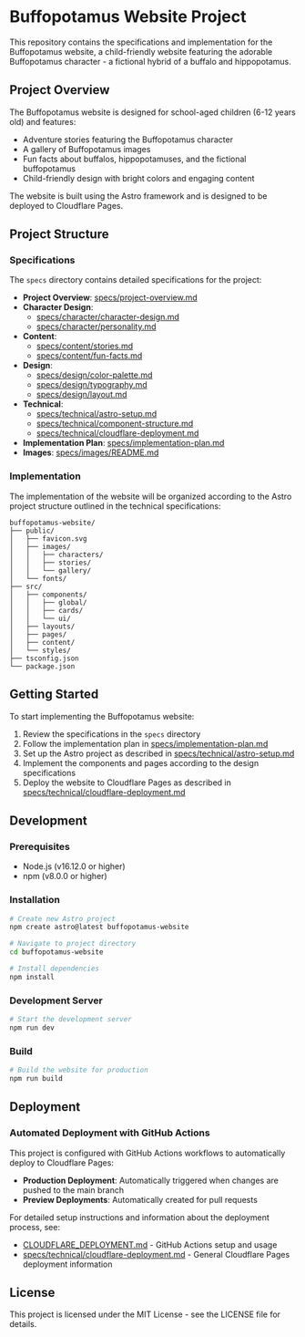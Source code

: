 # Buffopotamus Website Project

This repository contains the specifications and implementation for the Buffopotamus website, a child-friendly website featuring the adorable Buffopotamus character - a fictional hybrid of a buffalo and hippopotamus.

## Project Overview

The Buffopotamus website is designed for school-aged children (6-12 years old) and features:

- Adventure stories featuring the Buffopotamus character
- A gallery of Buffopotamus images
- Fun facts about buffalos, hippopotamuses, and the fictional buffopotamus
- Child-friendly design with bright colors and engaging content

The website is built using the Astro framework and is designed to be deployed to Cloudflare Pages.

## Project Structure

### Specifications

The `specs` directory contains detailed specifications for the project:

- **Project Overview**: [specs/project-overview.md](specs/project-overview.md)
- **Character Design**: 
  - [specs/character/character-design.md](specs/character/character-design.md)
  - [specs/character/personality.md](specs/character/personality.md)
- **Content**:
  - [specs/content/stories.md](specs/content/stories.md)
  - [specs/content/fun-facts.md](specs/content/fun-facts.md)
- **Design**:
  - [specs/design/color-palette.md](specs/design/color-palette.md)
  - [specs/design/typography.md](specs/design/typography.md)
  - [specs/design/layout.md](specs/design/layout.md)
- **Technical**:
  - [specs/technical/astro-setup.md](specs/technical/astro-setup.md)
  - [specs/technical/component-structure.md](specs/technical/component-structure.md)
  - [specs/technical/cloudflare-deployment.md](specs/technical/cloudflare-deployment.md)
- **Implementation Plan**: [specs/implementation-plan.md](specs/implementation-plan.md)
- **Images**: [specs/images/README.md](specs/images/README.md)

### Implementation

The implementation of the website will be organized according to the Astro project structure outlined in the technical specifications:

```
buffopotamus-website/
├── public/
│   ├── favicon.svg
│   ├── images/
│   │   ├── characters/
│   │   ├── stories/
│   │   └── gallery/
│   └── fonts/
├── src/
│   ├── components/
│   │   ├── global/
│   │   ├── cards/
│   │   └── ui/
│   ├── layouts/
│   ├── pages/
│   ├── content/
│   └── styles/
├── tsconfig.json
└── package.json
```

## Getting Started

To start implementing the Buffopotamus website:

1. Review the specifications in the `specs` directory
2. Follow the implementation plan in [specs/implementation-plan.md](specs/implementation-plan.md)
3. Set up the Astro project as described in [specs/technical/astro-setup.md](specs/technical/astro-setup.md)
4. Implement the components and pages according to the design specifications
5. Deploy the website to Cloudflare Pages as described in [specs/technical/cloudflare-deployment.md](specs/technical/cloudflare-deployment.md)

## Development

### Prerequisites
- Node.js (v16.12.0 or higher)
- npm (v8.0.0 or higher)

### Installation

```bash
# Create new Astro project
npm create astro@latest buffopotamus-website

# Navigate to project directory
cd buffopotamus-website

# Install dependencies
npm install
```

### Development Server

```bash
# Start the development server
npm run dev
```

### Build

```bash
# Build the website for production
npm run build
```

## Deployment

### Automated Deployment with GitHub Actions

This project is configured with GitHub Actions workflows to automatically deploy to Cloudflare Pages:

- **Production Deployment**: Automatically triggered when changes are pushed to the main branch
- **Preview Deployments**: Automatically created for pull requests

For detailed setup instructions and information about the deployment process, see:
- [CLOUDFLARE_DEPLOYMENT.md](CLOUDFLARE_DEPLOYMENT.md) - GitHub Actions setup and usage
- [specs/technical/cloudflare-deployment.md](specs/technical/cloudflare-deployment.md) - General Cloudflare Pages deployment information

## License

This project is licensed under the MIT License - see the LICENSE file for details.
